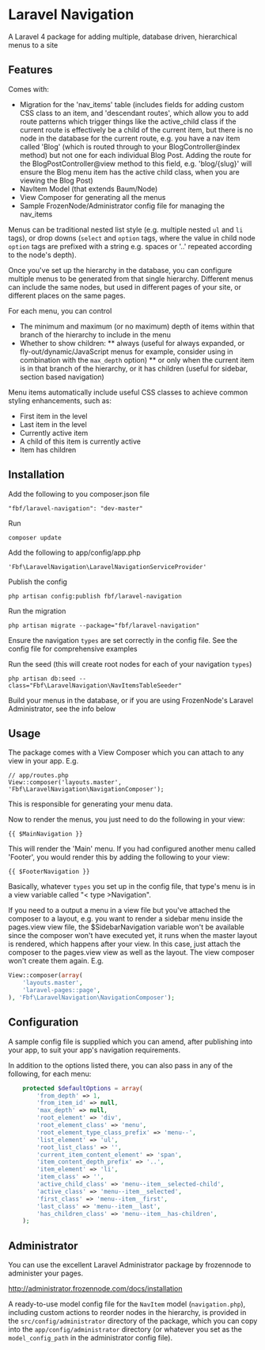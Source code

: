 Laravel Navigation
==================

A Laravel 4 package for adding multiple, database driven, hierarchical menus to a site

## Features

Comes with:

* Migration for the 'nav_items' table (includes fields for adding custom CSS class to an item, and 'descendant routes',
which allow you to add route patterns which trigger things like the active_child class if the current route is
effectively be a child of the current item, but there is no node in the database for the current route, e.g. you have a
nav item called 'Blog' (which is routed through to your BlogController@index method) but not one for each individual
Blog Post. Adding the route for the BlogPostController@view method to this field, e.g. 'blog/{slug}' will ensure the
Blog menu item has the active child class, when you are viewing the Blog Post)
* NavItem Model (that extends Baum/Node)
* View Composer for generating all the menus
* Sample FrozenNode/Administrator config file for managing the nav_items

Menus can be traditional nested list style (e.g. multiple nested `ul` and `li` tags), or drop downs (`select` and
`option` tags, where the value in child node `option` tags are prefixed with a string e.g. spaces or '..' repeated
according to the node's depth).

Once you've set up the hierarchy in the database, you can configure multiple menus to be generated from that single
hierarchy. Different menus can include the same nodes, but used in different pages of your site, or different places on
the same pages.

For each menu, you can control

* The minimum and maximum (or no maximum) depth of items within that branch of the hierarchy to include in the menu
* Whether to show children:
** always (useful for always expanded, or fly-out/dynamic/JavaScript menus for example, consider using in combination with the `max_depth` option)
** or only when the current item is in that branch of the hierarchy, or it has children (useful for sidebar, section based navigation)

Menu items automatically include useful CSS classes to achieve common styling enhancements, such as:

* First item in the level
* Last item in the level
* Currently active item
* A child of this item is currently active
* Item has children

## Installation

Add the following to you composer.json file

    "fbf/laravel-navigation": "dev-master"

Run

    composer update

Add the following to app/config/app.php

    'Fbf\LaravelNavigation\LaravelNavigationServiceProvider'

Publish the config

    php artisan config:publish fbf/laravel-navigation

Run the migration

    php artisan migrate --package="fbf/laravel-navigation"

Ensure the navigation `types` are set correctly in the config file. See the config file for comprehensive examples

Run the seed (this will create root nodes for each of your navigation `types`)

	php artisan db:seed --class="Fbf\LaravelNavigation\NavItemsTableSeeder"

Build your menus in the database, or if you are using FrozenNode's Laravel Administrator, see the info below

## Usage

The package comes with a View Composer which you can attach to any view in your app. E.g.

	// app/routes.php
	View::composer('layouts.master', 'Fbf\LaravelNavigation\NavigationComposer');

This is responsible for generating your menu data.

Now to render the menus, you just need to do the following in your view:

	{{ $MainNavigation }}

This will render the 'Main' menu. If you had configured another menu called 'Footer', you would render this by adding the following to your view:

	{{ $FooterNavigation }}

Basically, whatever `types` you set up in the config file, that type's menu is in a view variable called "< type >Navigation".

If you need to a output a menu in a view file but you've attached the composer to a layout, e.g. you want to render a sidebar
menu inside the pages.view view file, the $SidebarNavigation variable won't be available since the composer won't have executed
yet, it runs when the master layout is rendered, which happens after your view. In this case, just attach the composer to the
pages.view view as well as the layout. The view composer won't create them again. E.g.

```php
View::composer(array(
	'layouts.master',
	'laravel-pages::page',
), 'Fbf\LaravelNavigation\NavigationComposer');
```

## Configuration

A sample config file is supplied which you can amend, after publishing into your app, to suit your app's navigation requirements.

In addition to the options listed there, you can also pass in any of the following, for each menu:

```php
	protected $defaultOptions = array(
		'from_depth' => 1,
		'from_item_id' => null,
		'max_depth' => null,
		'root_element' => 'div',
		'root_element_class' => 'menu',
		'root_element_type_class_prefix' => 'menu--',
		'list_element' => 'ul',
		'root_list_class' => '',
		'current_item_content_element' => 'span',
		'item_content_depth_prefix' => '..',
		'item_element' => 'li',
		'item_class' => '',
		'active_child_class' => 'menu--item__selected-child',
		'active_class' => 'menu--item__selected',
		'first_class' => 'menu--item__first',
		'last_class' => 'menu--item__last',
		'has_children_class' => 'menu--item__has-children',
	);
```

## Administrator

You can use the excellent Laravel Administrator package by frozennode to administer your pages.

http://administrator.frozennode.com/docs/installation

A ready-to-use model config file for the `NavItem` model (`navigation.php`), including custom actions to reorder nodes in
the hierarchy, is provided in the `src/config/administrator` directory of the package, which you can copy into the
`app/config/administrator` directory (or whatever you set as the `model_config_path` in the administrator config file).
